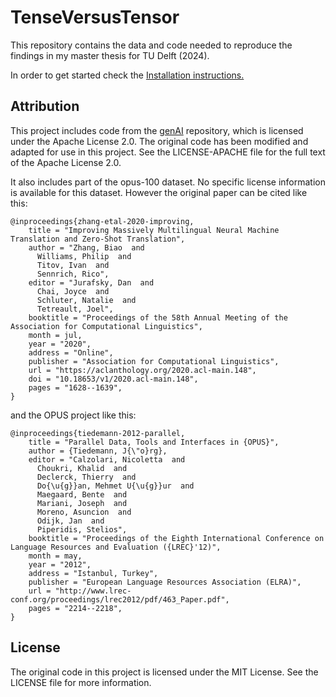 # TenseVersusTensor

This repository contains the data and code needed to reproduce the findings in my master thesis for TU Delft (2024).

In order to get started check the [Installation instructions.](./INSTALL.md)

## Attribution
This project includes code from the [genAI](https://github.com/rahulunair/genAI/tree/main) repository, which is licensed under the Apache License 2.0. The original code has been modified and adapted for use in this project. See the LICENSE-APACHE file for the full text of the Apache License 2.0.

It also includes part of the opus-100 dataset. No specific license information is available for this dataset. However the original paper can be cited like this:

```
@inproceedings{zhang-etal-2020-improving,
    title = "Improving Massively Multilingual Neural Machine Translation and Zero-Shot Translation",
    author = "Zhang, Biao  and
      Williams, Philip  and
      Titov, Ivan  and
      Sennrich, Rico",
    editor = "Jurafsky, Dan  and
      Chai, Joyce  and
      Schluter, Natalie  and
      Tetreault, Joel",
    booktitle = "Proceedings of the 58th Annual Meeting of the Association for Computational Linguistics",
    month = jul,
    year = "2020",
    address = "Online",
    publisher = "Association for Computational Linguistics",
    url = "https://aclanthology.org/2020.acl-main.148",
    doi = "10.18653/v1/2020.acl-main.148",
    pages = "1628--1639",
}
```

and the OPUS project like this:

```
@inproceedings{tiedemann-2012-parallel,
    title = "Parallel Data, Tools and Interfaces in {OPUS}",
    author = {Tiedemann, J{\"o}rg},
    editor = "Calzolari, Nicoletta  and
      Choukri, Khalid  and
      Declerck, Thierry  and
      Do{\u{g}}an, Mehmet U{\u{g}}ur  and
      Maegaard, Bente  and
      Mariani, Joseph  and
      Moreno, Asuncion  and
      Odijk, Jan  and
      Piperidis, Stelios",
    booktitle = "Proceedings of the Eighth International Conference on Language Resources and Evaluation ({LREC}'12)",
    month = may,
    year = "2012",
    address = "Istanbul, Turkey",
    publisher = "European Language Resources Association (ELRA)",
    url = "http://www.lrec-conf.org/proceedings/lrec2012/pdf/463_Paper.pdf",
    pages = "2214--2218",
}
```

## License
The original code in this project is licensed under the MIT License. See the LICENSE file for more information.
